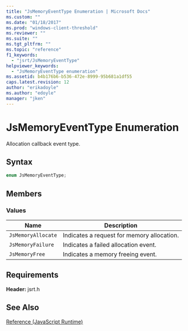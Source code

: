 ```yaml
---
title: "JsMemoryEventType Enumeration | Microsoft Docs"
ms.custom: ""
ms.date: "01/18/2017"
ms.prod: "windows-client-threshold"
ms.reviewer: ""
ms.suite: ""
ms.tgt_pltfrm: ""
ms.topic: "reference"
f1_keywords: 
  - "jsrt/JsMemoryEventType"
helpviewer_keywords: 
  - "JsMemoryEventType enumeration"
ms.assetid: b4b176b6-b536-472e-8999-95b681a1df55
caps.latest.revision: 12
author: "erikadoyle"
ms.author: "edoyle"
manager: "jken"
---
```

# JsMemoryEventType Enumeration
Allocation callback event type.  
  
## Syntax  
  
```cpp  
enum JsMemoryEventType;  
```  
  
## Members  
  
### Values  
  
|Name|Description|  
|----------|-----------------|  
|`JsMemoryAllocate`|Indicates a request for memory allocation.|  
|`JsMemoryFailure`|Indicates a failed allocation event.|  
|`JsMemoryFree`|Indicates a memory freeing event.|  
  
## Requirements  
 **Header:** jsrt.h  
  
## See Also  
 [Reference (JavaScript Runtime)](../chakra-hosting/reference-javascript-runtime.md)
